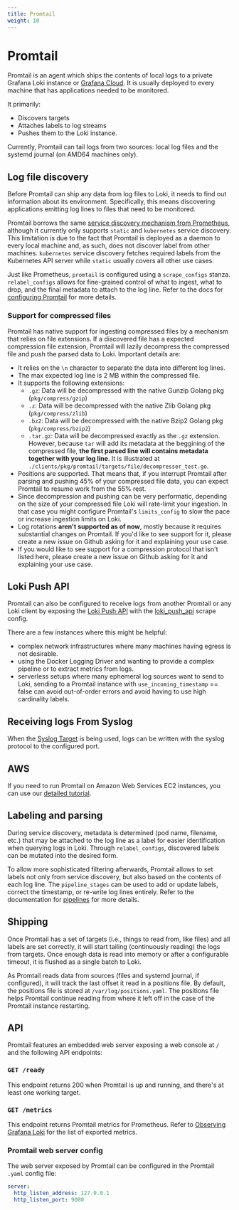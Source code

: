 ```yaml
---
title: Promtail
weight: 10
---
```

# Promtail

Promtail is an agent which ships the contents of local logs to a private Grafana Loki
instance or [Grafana Cloud](https://grafana.com/oss/loki). It is usually
deployed to every machine that has applications needed to be monitored.

It primarily:

- Discovers targets
- Attaches labels to log streams
- Pushes them to the Loki instance.

Currently, Promtail can tail logs from two sources: local log files and the
systemd journal (on AMD64 machines only).

## Log file discovery

Before Promtail can ship any data from log files to Loki, it needs to find out
information about its environment. Specifically, this means discovering
applications emitting log lines to files that need to be monitored.

Promtail borrows the same
[service discovery mechanism from Prometheus](https://prometheus.io/docs/prometheus/latest/configuration/configuration/#scrape_config),
although it currently only supports `static` and `kubernetes` service
discovery. This limitation is due to the fact that Promtail is deployed as a
daemon to every local machine and, as such, does not discover label from other
machines. `kubernetes` service discovery fetches required labels from the
Kubernetes API server while `static` usually covers all other use cases.

Just like Prometheus, `promtail` is configured using a `scrape_configs` stanza.
`relabel_configs` allows for fine-grained control of what to ingest, what to
drop, and the final metadata to attach to the log line. Refer to the docs for
[configuring Promtail](configuration/) for more details.

### Support for compressed files

Promtail has native support for ingesting compressed files by a mechanism that
relies on file extensions. If a discovered file has a expected compression file
extension, Promtail will lazily decompress the compressed file and push the
parsed data to Loki. Important details are:
* It relies on the `\n` character to separate the data into different log lines.
* The max expected log line is 2 MB within the compressed file.
* It supports the following extensions:
  - `.gz`: Data will be decompressed with the native Gunzip Golang pkg (`pkg/compress/gzip`)
  - `.z`: Data will be decompressed with the native Zlib Golang pkg (`pkg/compress/zlib`)
  - `.bz2`: Data will be decompressed with the native Bzip2 Golang pkg (`pkg/compress/bzip2`)
  - `.tar.gz`: Data will be decompressed exactly as the `.gz` extension.
      However, because `tar` will add its metadata at the beggining of the
      compressed file, **the first parsed line will contains metadata together with
      your log line**. It is illustrated at
      `./clients/pkg/promtail/targets/file/decompresser_test.go`.
* Positions are supported. That means that, if you interrupt Promtail after
  parsing and pushing 45% of your compressed file data, you can expect Promtail
  to resume work from the 55% rest.
* Since decompression and pushing can be very performatic, depending on the size
  of your compressed file Loki will rate-limit your ingestion. In that case you
  might configure Promtail's `limits_config` to slow the pace or increase
  ingestion limits on Loki.
* Log rotations **aren't supported as of now**, mostly because it requires substantial
changes on Promtail. If you'd like to see support for it, please create a new
issue on Github asking for it and explaining your use case.
* If you would like to see support for a compression protocol that isn't listed here, please
create a new issue on Github asking for it and explaining your use case.


## Loki Push API

Promtail can also be configured to receive logs from another Promtail or any Loki client by exposing the [Loki Push API](../../api#post-lokiapiv1push) with the [loki_push_api](configuration#loki_push_api_config) scrape config.

There are a few instances where this might be helpful:

- complex network infrastructures where many machines having egress is not desirable.
- using the Docker Logging Driver and wanting to provide a complex pipeline or to extract metrics from logs.
- serverless setups where many ephemeral log sources want to send to Loki, sending to a Promtail instance with `use_incoming_timestamp` == false can avoid out-of-order errors and avoid having to use high cardinality labels.

## Receiving logs From Syslog

When the [Syslog Target](configuration#syslog_config) is being used, logs
can be written with the syslog protocol to the configured port.

## AWS

If you need to run Promtail on Amazon Web Services EC2 instances, you can use our [detailed tutorial](../aws/ec2/).

## Labeling and parsing

During service discovery, metadata is determined (pod name, filename, etc.) that
may be attached to the log line as a label for easier identification when
querying logs in Loki. Through `relabel_configs`, discovered labels can be
mutated into the desired form.

To allow more sophisticated filtering afterwards, Promtail allows to set labels
not only from service discovery, but also based on the contents of each log
line. The `pipeline_stages` can be used to add or update labels, correct the
timestamp, or re-write log lines entirely. Refer to the documentation for
[pipelines](pipelines/) for more details.

## Shipping

Once Promtail has a set of targets (i.e., things to read from, like files) and
all labels are set correctly, it will start tailing (continuously reading) the
logs from targets. Once enough data is read into memory or after a configurable
timeout, it is flushed as a single batch to Loki.

As Promtail reads data from sources (files and systemd journal, if configured),
it will track the last offset it read in a positions file. By default, the
positions file is stored at `/var/log/positions.yaml`. The positions file helps
Promtail continue reading from where it left off in the case of the Promtail
instance restarting.

## API

Promtail features an embedded web server exposing a web console at `/` and the following API endpoints:

### `GET /ready`

This endpoint returns 200 when Promtail is up and running, and there's at least one working target.

### `GET /metrics`

This endpoint returns Promtail metrics for Prometheus. Refer to
[Observing Grafana Loki](../../operations/observability/) for the list
of exported metrics.

### Promtail web server config

The web server exposed by Promtail can be configured in the Promtail `.yaml` config file:

```yaml
server:
  http_listen_address: 127.0.0.1
  http_listen_port: 9080
```
